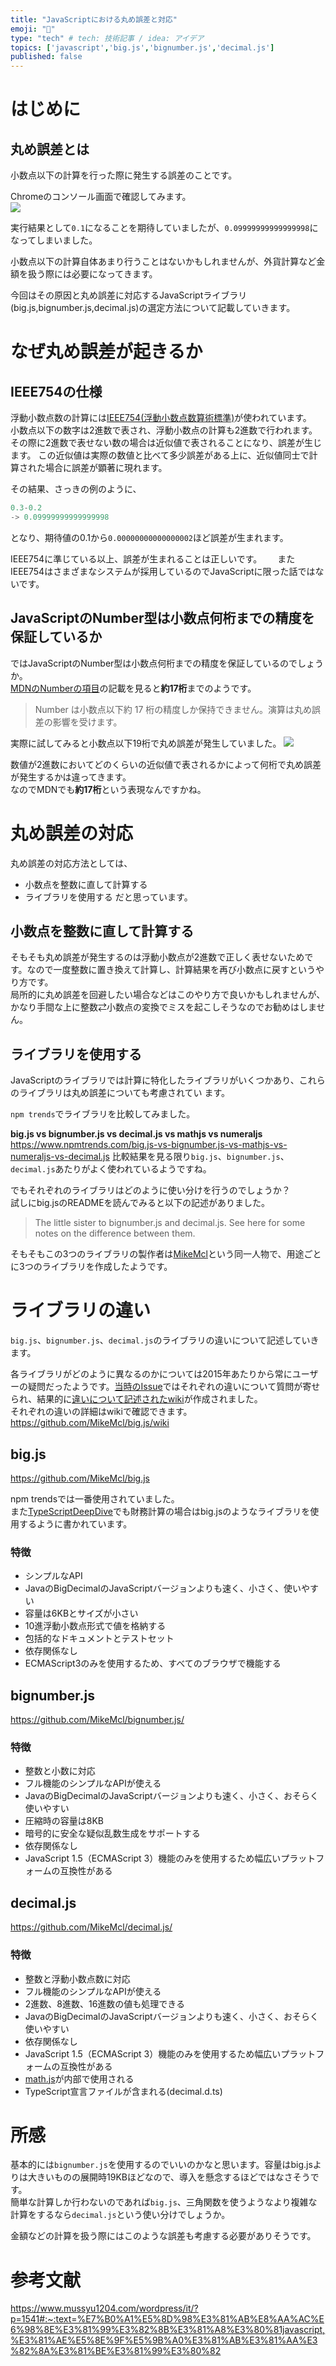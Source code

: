 ```yaml
---
title: "JavaScriptにおける丸め誤差と対応"
emoji: "📐"
type: "tech" # tech: 技術記事 / idea: アイデア
topics: ['javascript','big.js','bignumber.js','decimal.js']
published: false
---
```


# はじめに
## 丸め誤差とは
小数点以下の計算を行った際に発生する誤差のことです。  

Chromeのコンソール画面で確認してみます。  
![](https://storage.googleapis.com/zenn-user-upload/caf816e6f22d-20220610.png)

実行結果として`0.1`になることを期待していましたが、`0.09999999999999998`になってしまいました。

小数点以下の計算自体あまり行うことはないかもしれませんが、外貨計算など金額を扱う際には必要になってきます。  

今回はその原因と丸め誤差に対応するJavaScriptライブラリ(big.js,bignumber.js,decimal.js)の選定方法について記載していきます。  

# なぜ丸め誤差が起きるか

## IEEE754の仕様
浮動小数点数の計算には[IEEE754(浮動小数点数算術標準)](https://ja.wikipedia.org/wiki/IEEE_754)が使われています。  
小数点以下の数字は2進数で表され、浮動小数点の計算も2進数で行われます。  
その際に2進数で表せない数の場合は近似値で表されることになり、誤差が生じます。
この近似値は実際の数値と比べて多少誤差がある上に、近似値同士で計算された場合に誤差が顕著に現れます。  

その結果、さっきの例のように、

```js
0.3-0.2
-> 0.09999999999999998
```
となり、期待値の0.1から`0.00000000000000002`ほど誤差が生まれます。  

IEEE754に準じている以上、誤差が生まれることは正しいです。　　
またIEEE754はさまざまなシステムが採用しているのでJavaScriptに限った話ではないです。  

## JavaScriptのNumber型は小数点何桁までの精度を保証しているか 

ではJavaScriptのNumber型は小数点何桁までの精度を保証しているのでしょうか。  
[MDNのNumberの項目](https://developer.mozilla.org/ja/docs/Web/JavaScript/Reference/Global_Objects/Number)の記載を見ると**約17桁**までのようです。 

> Number は小数点以下約 17 桁の精度しか保持できません。演算は丸め誤差の影響を受けます。

実際に試してみると小数点以下19桁で丸め誤差が発生していました。
![](https://storage.googleapis.com/zenn-user-upload/7697acb1621b-20220610.png)

数値が2進数においてどのくらいの近似値で表されるかによって何桁で丸め誤差が発生するかは違ってきます。  
なのでMDNでも**約17桁**という表現なんですかね。

# 丸め誤差の対応

丸め誤差の対応方法としては、
* 小数点を整数に直して計算する
* ライブラリを使用する
だと思っています。

## 小数点を整数に直して計算する
そもそも丸め誤差が発生するのは浮動小数点が2進数で正しく表せないためです。なので一度整数に置き換えて計算し、計算結果を再び小数点に戻すというやり方です。  
局所的に丸め誤差を回避したい場合などはこのやり方で良いかもしれませんが、かなり手間な上に整数⇄小数点の変換でミスを起こしそうなのでお勧めはしません。  

## ライブラリを使用する
JavaScriptのライブラリでは計算に特化したライブラリがいくつかあり、これらのライブラリは丸め誤差についても考慮されてい
ます。

`npm trends`でライブラリを比較してみました。  

**big.js vs bignumber.js vs decimal.js vs mathjs vs numeraljs**  
https://www.npmtrends.com/big.js-vs-bignumber.js-vs-mathjs-vs-numeraljs-vs-decimal.js
比較結果を見る限り`big.js`、`bignumber.js`、`decimal.js`あたりがよく使われているようですね。  

でもそれぞれのライブラリはどのように使い分けを行うのでしょうか？  
試しにbig.jsのREADMEを読んでみると以下の記述がありました。  
> The little sister to bignumber.js and decimal.js. See here for some notes on the difference between them.

そもそもこの3つのライブラリの製作者は[MikeMcl](https://github.com/MikeMcl)という同一人物で、用途ごとに3つのライブラリを作成したようです。  

# ライブラリの違い
`big.js`、`bignumber.js`、`decimal.js`のライブラリの違いについて記述していきます。  

各ライブラリがどのように異なるのかについては2015年あたりから常にユーザーの疑問だったようです。[当時のIssue](https://github.com/MikeMcl/big.js/issues/45)ではそれぞれの違いについて質問が寄せられ、結果的に[違いについて記述されたwiki](https://github.com/MikeMcl/big.js/wiki)が作成されました。  
それぞれの違いの詳細はwikiで確認できます。
https://github.com/MikeMcl/big.js/wiki

## big.js

https://github.com/MikeMcl/big.js

npm trendsでは一番使用されていました。  
また[TypeScriptDeepDive](https://typescript-jp.gitbook.io/deep-dive/recap/number#big.js)でも財務計算の場合はbig.jsのようなライブラリを使用するように書かれています。  

### 特徴
* シンプルなAPI
* JavaのBigDecimalのJavaScriptバージョンよりも速く、小さく、使いやすい
* 容量は6KBとサイズが小さい
* 10進浮動小数点形式で値を格納する
* 包括的なドキュメントとテストセット
* 依存関係なし
* ECMAScript3のみを使用するため、すべてのブラウザで機能する


## bignumber.js
https://github.com/MikeMcl/bignumber.js/

### 特徴
* 整数と小数に対応
* フル機能のシンプルなAPIが使える
* JavaのBigDecimalのJavaScriptバージョンよりも速く、小さく、おそらく使いやすい
* 圧縮時の容量は8KB
* 暗号的に安全な疑似乱数生成をサポートする
* 依存関係なし
* JavaScript 1.5（ECMAScript 3）機能のみを使用するため幅広いプラットフォームの互換性がある

## decimal.js
https://github.com/MikeMcl/decimal.js/

### 特徴
* 整数と浮動小数点数に対応
* フル機能のシンプルなAPIが使える
* 2進数、8進数、16進数の値も処理できる
* JavaのBigDecimalのJavaScriptバージョンよりも速く、小さく、おそらく使いやすい
* 依存関係なし
* JavaScript 1.5（ECMAScript 3）機能のみを使用するため幅広いプラットフォームの互換性がある
* [math.js](https://github.com/josdejong/mathjs)が内部で使用される
* TypeScript宣言ファイルが含まれる(decimal.d.ts)

# 所感
基本的には`bignumber.js`を使用するのでいいのかなと思います。容量はbig.jsよりは大きいものの展開時19KBほどなので、導入を懸念するほどではなさそうです。  
簡単な計算しか行わないのであれば`big.js`、三角関数を使うようなより複雑な計算をするなら`decimal.js`という使い分けでしょうか。

金額などの計算を扱う際にはこのような誤差も考慮する必要がありそうです。  


# 参考文献
https://www.mussyu1204.com/wordpress/it/?p=1541#:~:text=%E7%B0%A1%E5%8D%98%E3%81%AB%E8%AA%AC%E6%98%8E%E3%81%99%E3%82%8B%E3%81%A8%E3%80%81javascript,%E3%81%AE%E5%8E%9F%E5%9B%A0%E3%81%AB%E3%81%AA%E3%82%8A%E3%81%BE%E3%81%99%E3%80%82

